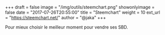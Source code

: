+++
draft = false
image = "/img/outils/steemchart.png"
showonlyimage = false
date = "2017-07-26T20:55:00"
title = "Steemchart"
weight = 10
ext_url = "https://steemchart.net/"
author = "@jaka"
+++

Pour mieux choisir le meilleur moment pour vendre ses SBD.

<!--more-->
